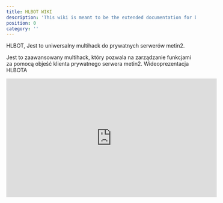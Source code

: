 ```yaml
---
title: HLBOT WIKI
description: 'This wiki is meant to be the extended documentation for both end users and developers, so it is separated in those two categories.'
position: 0
category: ''
---
```

HLBOT, Jest to uniwersalny multihack do prywatnych serwerów metin2.

Jest to zaawansowany multihack, który pozwala na zarządzanie funkcjami za pomocą objeść klienta prywatnego serwera metin2.
<alert>
Wideoprezentacja HLBOTA
<iframe width="560" height="315" src="https://www.youtube.com/embed/skeDaeLkN7o" title="YouTube video player" frameborder="0" allow="accelerometer; autoplay; clipboard-write; encrypted-media; gyroscope; picture-in-picture" allowfullscreen></iframe>

</alert>